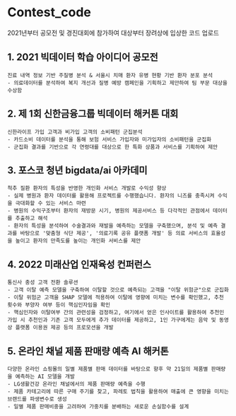# Contest_code
2021년부터 공모전 및 경진대회에 참가하여 대상부터 장려상에 입상한 코드 업로드

## 1. 2021 빅데이터 학습 아이디어 공모전
```
진료 내역 정보 기반 주질병 분석 & 서울시 치매 환자 유병 현황 기반 환자 분포 분석
- 의료데이터를 분석하여 복지 개선과 질병 예방 캠페인을 기획하고 제안하여 팀 부문 대상을 수상함
```

## 2. 제 1회 신한금융그룹 빅데이터 해커톤 대회
```
신한라이프 가입 고객과 비가입 고객의 소비패턴 군집분석
- 카드소비 데이터를 분석을 통해 보험 서비스 가입자와 미가입자의 소비패턴을 군집화
- 군집화 결과를 기반으로 각 연령대를 대상으로 한 특화 상품과 서비스를 기획하여 제안
```

## 3. 포스코 청년 bigdata/ai 아카데미
```
척추 질환 환자의 특성을 반영한 개인화 서비스 개발로 수익성 향상
- 실제 병원과 환자 데이터를 활용해 프로젝트를 수행했습니다. 환자의 니즈를 충족시켜 수익을 극대화할 수 있는 서비스 마련
- 병원의 수익구조부터 환자의 재방문 시기, 병원의 제공서비스 등 다각적인 관점에서 데이터를 추출하고 해석
- 환자의 특성을 분석하여 수술결과와 재발을 예측하는 모델을 구축했으며, 분석 및 예측 결과를 바탕으로 '맞춤형 식단 제공', '의료기록 공유 플랫폼 개발' 등 의료 서비스의 효율성을 높이고 환자의 만족도를 높이는 개인화 서비스를 제안
```

## 4. 2022 미래산업 인재육성 컨퍼런스
```
통신사 충성 고객 전환 솔루션
- 고객 이탈 예측 모델을 구축하여 이탈할 것으로 예측되는 고객을 "이탈 위험군"으로 군집화
- 이탈 위험군 고객을 SHAP 모델에 적용하여 이탈에 영향에 미치는 변수를 확인했고, 추천 횟수와 부양자 여부 등이 핵심인자임을 확인
- 핵심인자와 이탈여부 간의 관련성을 검정하고, 여기에서 얻은 인사이트를 활용하여 추천인 가입 시 추천인과 기존 고객 모두에게 추가 데이터를 제공하고, 1인 가구에게는 음악 및 동영상 플랫폼 이용권 제공 등의 프로모션을 개발
```

## 5. 온라인 채널 제품 판매량 예측 AI 해커톤
```
다양한 온라인 쇼핑몰의 일별 제품별 판매 데이터를 바탕으로 향후 약 21일의 제품별 판매량을 예측하는 AI 모델을 개발
- LG생활건강 온라인 채널에서의 제품 판매량 예측을 수행
- 제품 카테고리에 따른 구매 주기를 찾고, 파레토 법칙을 활용하여 매출에 큰 영향을 미치는 브랜드를 파생변수로 생성
- 일별 제품 판매비중을 고려하여 가중치를 분배하는 새로운 손실함수를 설계
```
